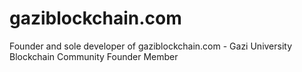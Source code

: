 # gaziblockchain.com
Founder and sole developer of gaziblockchain.com - Gazi University Blockchain Community Founder Member
